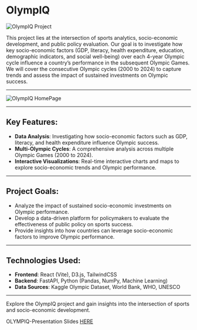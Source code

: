 # OlympIQ

![OlympIQ Project](frontend/public/logoname.png)

This project lies at the intersection of sports analytics, socio-economic development, and public policy evaluation. Our goal is to investigate how key socio-economic factors (GDP, literacy, health expenditure, education, demographic indicators, and social well-being) over each 4-year Olympic cycle influence a country’s performance in the subsequent Olympic Games. We will cover the consecutive Olympic cycles (2000 to 2024) to capture trends and assess the impact of sustained investments on Olympic success.

---

![OlympIQ HomePage](frontend/public/home.png)

---

## Key Features:
- **Data Analysis**: Investigating how socio-economic factors such as GDP, literacy, and health expenditure influence Olympic success.
- **Multi-Olympic Cycles**: A comprehensive analysis across multiple Olympic Games (2000 to 2024).
- **Interactive Visualizations**: Real-time interactive charts and maps to explore socio-economic trends and Olympic performance.

---

## Project Goals:
- Analyze the impact of sustained socio-economic investments on Olympic performance.
- Develop a data-driven platform for policymakers to evaluate the effectiveness of public policy on sports success.
- Provide insights into how countries can leverage socio-economic factors to improve Olympic performance.

---

## Technologies Used:
- **Frontend**: React (Vite), D3.js, TailwindCSS
- **Backend**: FastAPI, Python (Pandas, NumPy, Machine Learning)
- **Data Sources**: Kaggle Olympic Dataset, World Bank, WHO, UNESCO

---

Explore the OlympIQ project and gain insights into the intersection of sports and socio-economic development.

OLYMPIQ-Presentation Slides [HERE]()
